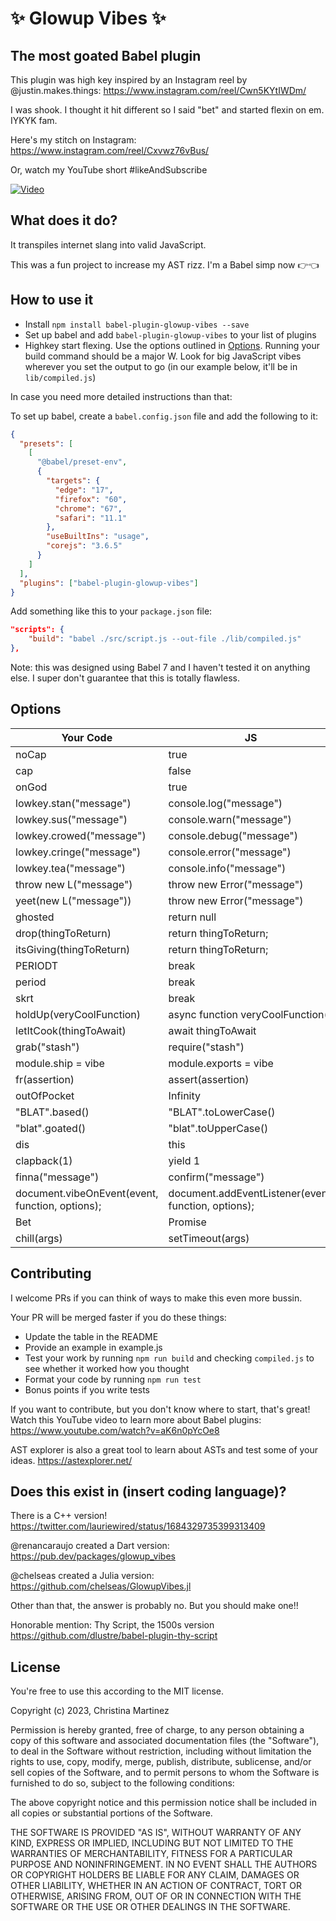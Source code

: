 # ✨ Glowup Vibes ✨

## The most goated Babel plugin

This plugin was high key inspired by an Instagram reel by @justin.makes.things: <https://www.instagram.com/reel/Cwn5KYtIWDm/>

I was shook. I thought it hit different so I said "bet" and started flexin on em. IYKYK fam.

Here's my stitch on Instagram: <https://www.instagram.com/reel/Cxvwz76vBus/>

Or, watch my YouTube short #likeAndSubscribe

[![Video](https://img.youtube.com/vi/vgcbwv_3WDU/hqdefault.jpg)](https://www.youtube.com/watch?v=vgcbwv_3WDU)

## What does it do?

It transpiles internet slang into valid JavaScript.

This was a fun project to increase my AST rizz. I'm a Babel simp now 👉👈

## How to use it

- Install `npm install babel-plugin-glowup-vibes --save`
- Set up babel and add `babel-plugin-glowup-vibes` to your list of plugins
- Highkey start flexing. Use the options outlined in [Options](#options). Running your build command should be a major W. Look for big JavaScript vibes wherever you set the output to go (in our example below, it'll be in `lib/compiled.js`)

In case you need more detailed instructions than that:

To set up babel, create a `babel.config.json` file and add the following to it:

```json
{
  "presets": [
    [
      "@babel/preset-env",
      {
        "targets": {
          "edge": "17",
          "firefox": "60",
          "chrome": "67",
          "safari": "11.1"
        },
        "useBuiltIns": "usage",
        "corejs": "3.6.5"
      }
    ]
  ],
  "plugins": ["babel-plugin-glowup-vibes"]
}
```

Add something like this to your `package.json` file:

```json
"scripts": {
    "build": "babel ./src/script.js --out-file ./lib/compiled.js"
},
```

Note: this was designed using Babel 7 and I haven't tested it on anything else. I super don't guarantee that this is totally flawless.

## Options

| Your Code                                       | JS                                                   |
|-------------------------------------------------|------------------------------------------------------|
| noCap                                           | true                                                 |
| cap                                             | false                                                |
| onGod                                           | true                                                 |
| lowkey.stan("message")                          | console.log("message")                               |
| lowkey.sus("message")                           | console.warn("message")                              |
| lowkey.crowed("message")                        | console.debug("message")                             |
| lowkey.cringe("message")                        | console.error("message")                             |
| lowkey.tea("message")                           | console.info("message")                              |
| throw new L("message")                          | throw new Error("message")                           |
| yeet(new L("message"))                          | throw new Error("message")                           |
| ghosted                                         | return null                                          |
| drop(thingToReturn)                             | return thingToReturn;                                |
| itsGiving(thingToReturn)                        | return thingToReturn;                                |
| PERIODT                                         | break                                                |
| period                                          | break                                                |
| skrt                                            | break                                                |
| holdUp(veryCoolFunction)                        | async function veryCoolFunction()                    |
| letItCook(thingToAwait)                         | await thingToAwait                                   |
| grab("stash")                                   | require("stash")                                     |
| module.ship = vibe                              | module.exports = vibe                                |
| fr(assertion)                                   | assert(assertion)                                    |
| outOfPocket                                     | Infinity                                             |
| "BLAT".based()                                  | "BLAT".toLowerCase()                                 |
| "blat".goated()                                 | "blat".toUpperCase()                                 |
| dis                                             | this                                                 |
| clapback(1)                                     | yield 1                                              |
| finna("message")                                | confirm("message")                                   |
| document.vibeOnEvent(event, function, options); | document.addEventListener(event, function, options); |
| Bet                                             | Promise                                              |
| chill(args)                                     | setTimeout(args)                                     |

## Contributing

I welcome PRs if you can think of ways to make this even more bussin.

Your PR will be merged faster if you do these things:

- Update the table in the README
- Provide an example in example.js
- Test your work by running `npm run build` and checking `compiled.js` to see whether it worked how you thought
- Format your code by running `npm run test`
- Bonus points if you write tests

If you want to contribute, but you don't know where to start, that's great! Watch this YouTube video to learn more about Babel plugins: <https://www.youtube.com/watch?v=aK6n0pYcOe8>

AST explorer is also a great tool to learn about ASTs and test some of your ideas. <https://astexplorer.net/>

## Does this exist in (insert coding language)?

There is a C++ version! <https://twitter.com/lauriewired/status/1684329735399313409>

@renancaraujo created a Dart version: <https://pub.dev/packages/glowup_vibes>

@chelseas created a Julia version: <https://github.com/chelseas/GlowupVibes.jl>

Other than that, the answer is probably no. But you should make one!!

Honorable mention: Thy Script, the 1500s version <https://github.com/dlustre/babel-plugin-thy-script>

## License

You're free to use this according to the MIT license.

Copyright (c) 2023, Christina Martinez

Permission is hereby granted, free of charge, to any person obtaining a copy
of this software and associated documentation files (the "Software"), to deal
in the Software without restriction, including without limitation the rights
to use, copy, modify, merge, publish, distribute, sublicense, and/or sell
copies of the Software, and to permit persons to whom the Software is
furnished to do so, subject to the following conditions:

The above copyright notice and this permission notice shall be included in all
copies or substantial portions of the Software.

THE SOFTWARE IS PROVIDED "AS IS", WITHOUT WARRANTY OF ANY KIND, EXPRESS OR
IMPLIED, INCLUDING BUT NOT LIMITED TO THE WARRANTIES OF MERCHANTABILITY,
FITNESS FOR A PARTICULAR PURPOSE AND NONINFRINGEMENT. IN NO EVENT SHALL THE
AUTHORS OR COPYRIGHT HOLDERS BE LIABLE FOR ANY CLAIM, DAMAGES OR OTHER
LIABILITY, WHETHER IN AN ACTION OF CONTRACT, TORT OR OTHERWISE, ARISING FROM,
OUT OF OR IN CONNECTION WITH THE SOFTWARE OR THE USE OR OTHER DEALINGS IN THE
SOFTWARE.
